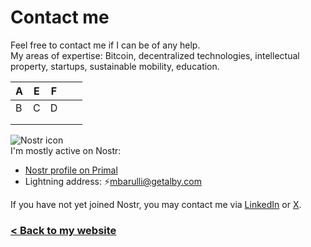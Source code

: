 # Contact me

Feel free to contact me if I can be of any help.  
My areas of expertise: Bitcoin, decentralized technologies, intellectual property, startups, sustainable mobility, education.

| A  	|   E	|   F	|   	|   	|
|---	|---	|---	|---	|---	|
| B  	|   C	|   D	|   	|   	|
|   	|   	|   	|   	|   	|
|   	|   	|   	|   	|   	|

![Nostr icon](https://raw.githubusercontent.com/mbarulli/nostr-logo/refs/heads/main/PNG/nostr-icon-purple-32x32.png)  
I'm mostly active on Nostr:
- [Nostr profile on Primal](https://primal.net/p/npub18nagz6a53yh6d05e8trj487dhvyfhh4qchvsz87jqng4g4zl5tvs825evl)   
- Lightning address: ⚡mbarulli@getalby.com

If you have not yet joined Nostr, you may contact me via [LinkedIn](https://www.linkedin.com/in/mbarulli) or [X](https://www.x.com/mbarulli).

### [< Back to my website](https://marco.barulli.it)

